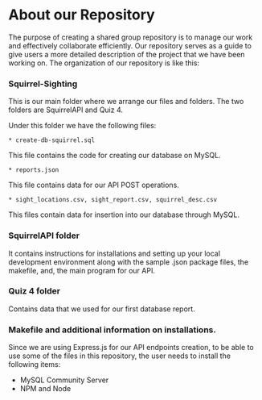 # About our Repository

The purpose of creating a shared group repository is to manage our work and effectively collaborate efficiently. Our repository serves as a guide to give users a more detailed description of the project that we have been working on. The organization of our repository is like this:

### Squirrel-Sighting

This is our main folder where we arrange our files and folders. The two folders are SquirrelAPI and Quiz 4.

Under this folder we have the following files:

    * create-db-squirrel.sql

This file contains the code for creating our database on MySQL.

    * reports.json

This file contains data for our API POST operations.

    * sight_locations.csv, sight_report.csv, squirrel_desc.csv

This files contain data for insertion into our database through MySQL.

### SquirrelAPI folder

It contains instructions for installations and setting up your local development environment along with the sample .json package files, the makefile, and, the main program for our API.

### Quiz 4 folder

Contains data that we used for our first database report.

### Makefile and additional information on installations.

Since we are using Express.js for our API endpoints creation, to be able to use some of the files in this repository, the user needs to install the following items:

  - MySQL Community Server
  - NPM and Node
